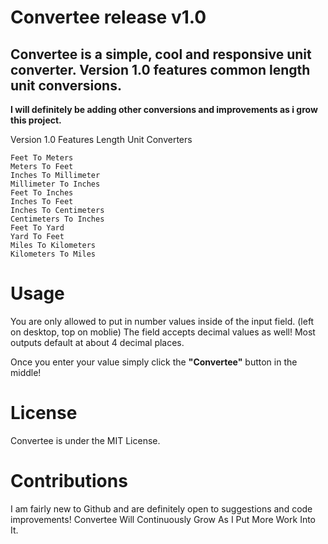 # Convertee release v1.0

## Convertee is a simple, cool and responsive unit converter. Version 1.0 features common length unit conversions.

**I will definitely be adding other conversions and improvements as i grow this project.**

Version 1.0 Features Length Unit Converters

```
Feet To Meters
Meters To Feet
Inches To Millimeter
Millimeter To Inches
Feet To Inches
Inches To Feet
Inches To Centimeters
Centimeters To Inches
Feet To Yard
Yard To Feet
Miles To Kilometers 
Kilometers To Miles
```

# Usage

You are only allowed to put in number values inside of the input field. (left on desktop, top on moblie)
The field accepts decimal values as well!
Most outputs default at about 4 decimal places.


Once you enter your value simply click the **"Convertee"** button in the middle!

# License

Convertee is under the MIT License.

# Contributions

I am fairly new to Github and are definitely open to suggestions and code improvements!
Convertee Will Continuously Grow As I Put More Work Into It.


